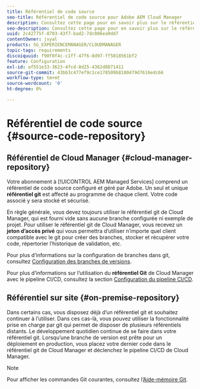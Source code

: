 ```yaml
---
title: Référentiel de code source
seo-title: Référentiel de code source pour Adobe AEM Cloud Manager
description: Consultez cette page pour en savoir plus sur le référentiel git qui est fourni pour chacun de vos programmes dans Cloud Manager.
seo-description: Consultez cette page pour en savoir plus sur le référentiel git fourni pour chacun de vos programmes dans Adobe AEM Cloud Manager.
uuid: 2c42775f-8703-43f7-bad2-7dc086ea9dd7
contentOwner: jsyal
products: SG_EXPERIENCEMANAGER/CLOUDMANAGER
topic-tags: requirements
discoiquuid: f90f0f4c-c1ff-47f6-8d97-ff5018561bf2
feature: Configuration
exl-id: af551e33-3623-4fcd-8d25-4362d8871411
source-git-commit: 43bb3c477ef9c1ce178509b8180479d7616edc66
workflow-type: tm+mt
source-wordcount: '0'
ht-degree: 0%

---
```


# Référentiel de code source {#source-code-repository}

## Référentiel de Cloud Manager {#cloud-manager-repository}

Votre abonnement à [!UICONTROL AEM Managed Services] comprend un référentiel de code source configuré et géré par Adobe. Un seul et unique **référentiel git** est affecté au programme de chaque client. Votre code associé y sera stocké et sécurisé.

En règle générale, vous devez toujours utiliser le référentiel git de Cloud Manager, qui est fourni vide sans aucune branche configurée ni exemple de projet. Pour utiliser le référentiel git de Cloud Manager, vous recevez un **jeton d’accès privé** qui vous permettra d’utiliser n’importe quel client compatible avec le git pour créer des branches, stocker et récupérer votre code, répertorier l’historique de validation, etc.

Pour plus d’informations sur la configuration de branches dans git, consultez [Configuration des branches de versions](configure-your-release-branches.md).

Pour plus d’informations sur l’utilisation du **référentiel Git** de Cloud Manager avec le pipeline CI/CD, consultez la section [Configuration du pipeline CI/CD](configuring-pipeline.md).

## Référentiel sur site {#on-premise-repository}

Dans certains cas, vous disposez déjà d’un référentiel git et souhaitez continuer à l’utiliser. Dans ces cas-là, vous pouvez utiliser la fonctionnalité prise en charge par git qui permet de disposer de plusieurs référentiels distants. Le développement quotidien continue de se faire dans votre référentiel git. Lorsqu’une branche de version est prête pour un déploiement en production, vous placez votre dernier code dans le référentiel git de Cloud Manager et déclenchez le pipeline CI/CD de Cloud Manager.

>[!NOTE]
>
>Pour afficher les commandes Git courantes, consultez l’[Aide-mémoire Git](https://education.github.com/git-cheat-sheet-education.pdf).
